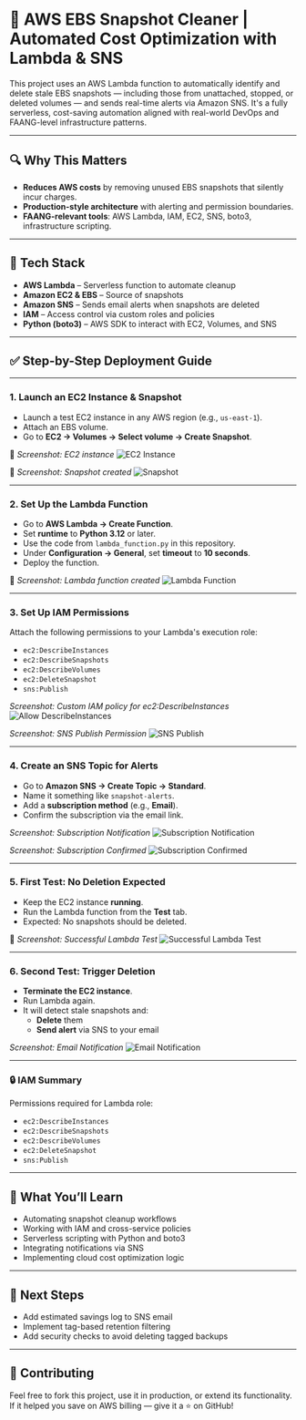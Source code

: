 # 🚀 AWS EBS Snapshot Cleaner | Automated Cost Optimization with Lambda & SNS

This project uses an AWS Lambda function to automatically identify and delete stale EBS snapshots — including those from unattached, stopped, or deleted volumes — and sends real-time alerts via Amazon SNS. It's a fully serverless, cost-saving automation aligned with real-world DevOps and FAANG-level infrastructure patterns.

---

## 🔍 Why This Matters

-  **Reduces AWS costs** by removing unused EBS snapshots that silently incur charges.
-  **Production-style architecture** with alerting and permission boundaries.
-  **FAANG-relevant tools**: AWS Lambda, IAM, EC2, SNS, boto3, infrastructure scripting.

---

## 🔧 Tech Stack

- **AWS Lambda** – Serverless function to automate cleanup  
- **Amazon EC2 & EBS** – Source of snapshots  
- **Amazon SNS** – Sends email alerts when snapshots are deleted  
- **IAM** – Access control via custom roles and policies  
- **Python (boto3)** – AWS SDK to interact with EC2, Volumes, and SNS

---

## ✅ Step-by-Step Deployment Guide

---

### 1. Launch an EC2 Instance & Snapshot

- Launch a test EC2 instance in any AWS region (e.g., `us-east-1`).
- Attach an EBS volume.
- Go to **EC2 → Volumes → Select volume → Create Snapshot**.

📸 *Screenshot: EC2 instance*
![EC2 Instance](screenshots/ec2_instance.png)

📸 *Screenshot: Snapshot created*
![Snapshot](screenshots/snapshot.png)

---

### 2. Set Up the Lambda Function

- Go to **AWS Lambda → Create Function**.
- Set **runtime** to **Python 3.12** or later.
- Use the code from `lambda_function.py` in this repository.
- Under **Configuration → General**, set **timeout** to **10 seconds**.
- Deploy the function.

📸 *Screenshot: Lambda function created*
![Lambda Function](screenshots/lambda_function.png)

---

### 3. Set Up IAM Permissions

Attach the following permissions to your Lambda's execution role:

- `ec2:DescribeInstances`  
- `ec2:DescribeSnapshots`  
- `ec2:DescribeVolumes`  
- `ec2:DeleteSnapshot`  
- `sns:Publish`  

 *Screenshot: Custom IAM policy for ec2:DescribeInstances*
![Allow DescribeInstances](screenshots/Allow_Describe_Instances.png)

 *Screenshot: SNS Publish Permission*
![SNS Publish](screenshots/SNS_publish.png)

---

### 4. Create an SNS Topic for Alerts

- Go to **Amazon SNS → Create Topic → Standard**.
- Name it something like `snapshot-alerts`.
- Add a **subscription method** (e.g., **Email**).
- Confirm the subscription via the email link.

 *Screenshot: Subscription Notification*
![Subscription Notification](screenshots/Subscription_notification.png)

 *Screenshot: Subscription Confirmed*
![Subscription Confirmed](screenshots/Subscription_confirmed.png)

---

### 5. First Test: No Deletion Expected

- Keep the EC2 instance **running**.
- Run the Lambda function from the **Test** tab.
- Expected: No snapshots should be deleted.

📸 *Screenshot: Successful Lambda Test*
![Successful Lambda Test](screenshots/Successful_lambda_test.png)

---

### 6. Second Test: Trigger Deletion

- **Terminate the EC2 instance**.
- Run Lambda again.
- It will detect stale snapshots and:
  -  **Delete** them
  -  **Send alert** via SNS to your email

 *Screenshot: Email Notification*
![Email Notification](screenshots/Email_notification.png)

---

### 🔒 IAM Summary

Permissions required for Lambda role:

- `ec2:DescribeInstances`  
- `ec2:DescribeSnapshots`  
- `ec2:DescribeVolumes`  
- `ec2:DeleteSnapshot`  
- `sns:Publish`

---

## 🧠 What You’ll Learn

- Automating snapshot cleanup workflows  
- Working with IAM and cross-service policies  
- Serverless scripting with Python and boto3  
- Integrating notifications via SNS  
- Implementing cloud cost optimization logic  

---

## 🧭 Next Steps

-  Add estimated savings log to SNS email
-  Implement tag-based retention filtering
-  Add security checks to avoid deleting tagged backups

---

## 🤝 Contributing

Feel free to fork this project, use it in production, or extend its functionality. If it helped you save on AWS billing — give it a ⭐ on GitHub!
